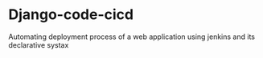 # Django-code-cicd
Automating deployment process of a web application using jenkins and its declarative systax
